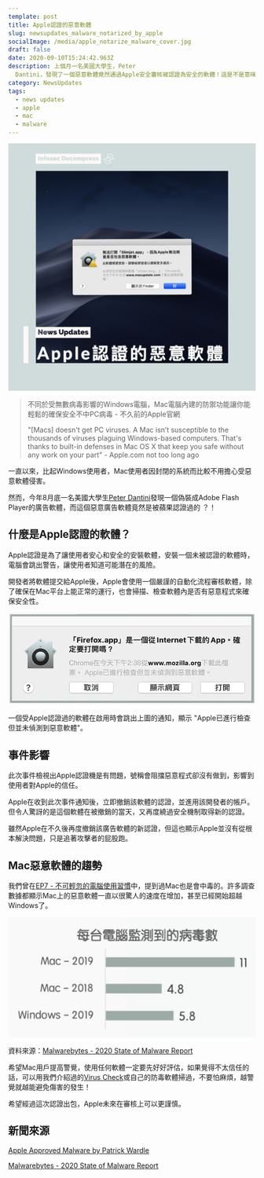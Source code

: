 ```yaml
---
template: post
title: Apple認證的惡意軟體
slug: newsupdates_malware_notarized_by_apple
socialImage: /media/apple_notarize_malware_cover.jpg
draft: false
date: 2020-09-10T15:24:42.963Z
description: 上個月一名美國大學生，Peter
  Dantini，發現了一個惡意軟體竟然通過Apple安全審核被認證為安全的軟體！這是不是意味著Apple審核機制有問題，Mac使用者要好好注意了？
category: NewsUpdates
tags:
  - news updates
  - apple
  - mac
  - malware
---
```

![](/media/apple_notarize_malware_cover.jpg)

> 不同於受無數病毒影響的Windows電腦，Mac電腦內建的防禦功能讓你能輕鬆的確保安全不中PC病毒  -  不久前的Apple官網
>
> "\[Macs] doesn't get PC viruses. A Mac isn’t susceptible to the thousands of viruses plaguing Windows-based computers. That's thanks to built-in defenses in Mac OS X that keep you safe without any work on your part" - Apple.com not too long ago

一直以來，比起Windows使用者，Mac使用者因封閉的系統而比較不用擔心受惡意軟體侵害。

然而，今年8月底一名美國大學生[Peter Dantini](https://twitter.com/PokeCaptain)發現一個偽裝成Adobe Flash Player的廣告軟體，而這個惡意廣告軟體竟然是被蘋果認證過的 ？！

## 什麼是Apple認證的軟體？

Apple認證是為了讓使用者安心和安全的安裝軟體，安裝一個未被認證的軟體時，電腦會跳出警告，讓使用者知道可能潛在的風險。

開發者將軟體提交給Apple後，Apple會使用一個嚴謹的自動化流程審核軟體，除了確保在Mac平台上能正常的運行，也會掃描、檢查軟體內是否有惡意程式來確保安全性。

![](/media/apple_notarize_malware_alert.jpg)

一個受Apple認證過的軟體在啟用時會跳出上圖的通知，顯示 "Apple已進行檢查但並未偵測到惡意軟體"。

## 事件影響

此次事件檢視出Apple認證機是有問題，號稱會阻擋惡意程式卻沒有做到，影響到使用者對Apple的信任。

Apple在收到此次事件通知後，立即撤銷該軟體的認證，並進用該開發者的帳戶。但令人驚訝的是這個軟體在被撤銷的當天，又再度繞過安全機制取得新的認證。

雖然Apple在不久後再度撤銷該廣告軟體的新認證，但這也顯示Apple並沒有從根本解決問題，只是追著攻擊者的屁股跑。

## Mac惡意軟體的趨勢

我們曾在[EP7 - 不可輕忽的電腦使用習慣](/posts/ep7-computer-habits-that-shouldnt-be-contempted/)中，提到過Mac也是會中毒的。許多調查數據都顯示Mac上的惡意軟體一直以很驚人的速度在增加，甚至已經開始超越Windows了。

![](/media/apple_notarize_malware_chart.jpg)

資料來源：[Malwarebytes - 2020 State of Malware Report](https://resources.malwarebytes.com/files/2020/02/2020_State-of-Malware-Report-1.pdf)

希望Mac用戶提高警覺，使用任何軟體一定要先好好評估，如果覺得不太信任的話，可以用我們介紹過的[Virus Check](/posts/patches_viruscheck/)或自己的防毒軟體掃過，不要怕麻煩，越警覺就越能避免傷害的發生！

希望經過這次認證出包，Apple未來在審核上可以更謹慎。

## 新聞來源

[Apple Approved Malware by Patrick Wardle](https://objective-see.com/blog/blog_0x4E.html)

[Malwarebytes - 2020 State of Malware Report](https://resources.malwarebytes.com/files/2020/02/2020_State-of-Malware-Report-1.pdf)